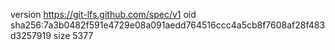 version https://git-lfs.github.com/spec/v1
oid sha256:7a3b0482f591e4729e08a091aedd764516ccc4a5cb8f7608af28f483d3257919
size 5377
